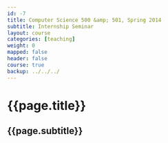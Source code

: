 ```yaml
---
id: -7
title: Computer Science 500 &amp; 501, Spring 2014 
subtitle: Internship Seminar
layout: course
categories: [teaching]
weight: 0
mapped: false
header: false 
course: true
backup: ../../../
---
```


# {{page.title}}

## {{page.subtitle}}
